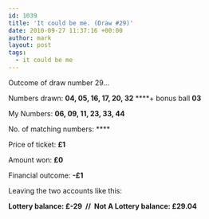 ```yaml
---
id: 1039
title: 'It could be me. (Draw #29)'
date: 2010-09-27 11:37:16 +00:00
author: mark
layout: post
tags:
  - it could be me
---
```

Outcome of draw number 29…

Numbers drawn: **04, 05, 16, 17, 20, 32** ****+ bonus ball **03**

My Numbers: **06, 09, 11, 23, 33, 44**

No. of matching numbers: ****

Price of ticket: **£1**

Amount won: **£0**

Financial outcome: **-£1**

Leaving the two accounts like this:

**Lottery balance: £-29  //  Not A Lottery balance: £29.04**